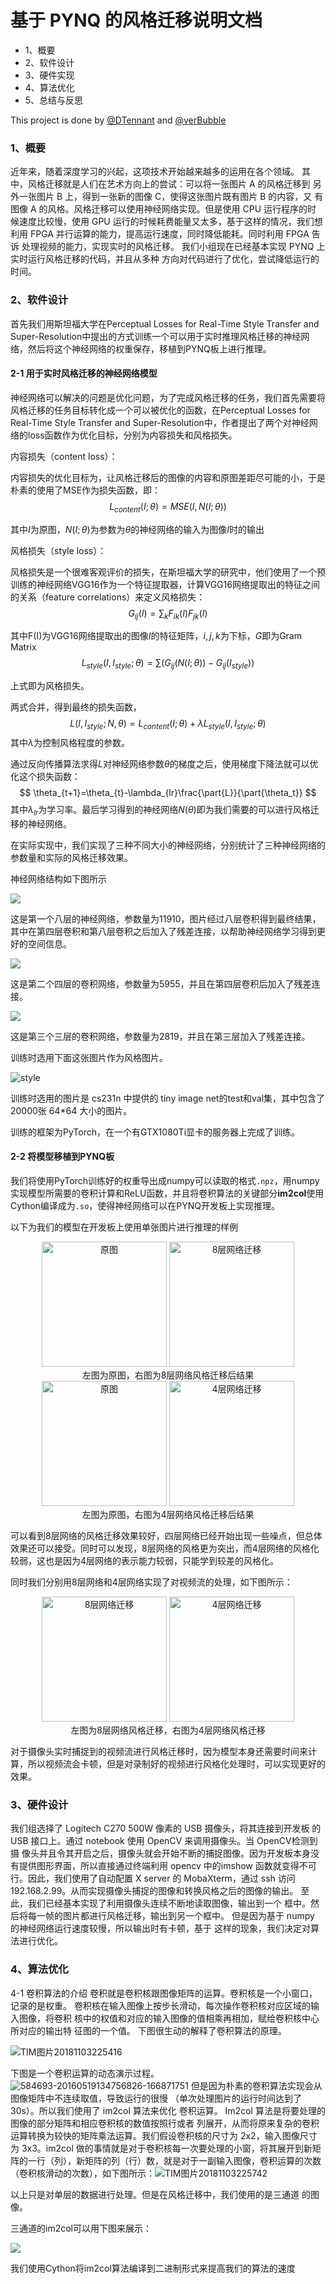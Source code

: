 #          基于 PYNQ 的风格迁移说明文档 

- 1、概要
- 2、软件设计
- 3、硬件实现
- 4、算法优化
- 5、总结与反思

This project is done by [@DTennant](https://github.com/DTennant) and
[@verBubble](https://github.com/verBubble)

### 1、概要

近年来，随着深度学习的兴起，这项技术开始越来越多的运用在各个领域。
其中，风格迁移就是人们在艺术方向上的尝试：可以将一张图片 A 的风格迁移到
另外一张图片 B 上，得到一张新的图像 C，使得这张图片既有图片 B 的内容，又
有图像 A 的风格。风格迁移可以使用神经网络实现。但是使用 CPU 运行程序的时
候速度比较慢，使用 GPU 运行的时候耗费能量又太多，基于这样的情况，我们想
利用 FPGA 并行运算的能力，提高运行速度，同时降低能耗。同时利用 FPGA 告诉
处理视频的能力，实现实时的风格迁移。
我们小组现在已经基本实现 PYNQ 上实时运行风格迁移的代码，并且从多种
方向对代码进行了优化，尝试降低运行的时间。

### 2、软件设计

首先我们用斯坦福大学在Perceptual Losses for Real-Time Style Transfer 
and Super-Resolution中提出的方式训练一个可以用于实时推理风格迁移的神经网络，然后将这个神经网络的权重保存，移植到PYNQ板上进行推理。

#### 2-1 用于实时风格迁移的神经网络模型

神经网络可以解决的问题是优化问题，为了完成风格迁移的任务，我们首先需要将风格迁移的任务目标转化成一个可以被优化的函数，在Perceptual Losses for Real-Time Style Transfer 
and Super-Resolution中，作者提出了两个对神经网络的loss函数作为优化目标，分别为内容损失和风格损失。

内容损失（content loss）：

内容损失的优化目标为，让风格迁移后的图像的内容和原图差距尽可能的小，于是朴素的使用了MSE作为损失函数，即：
$$
L_{content}(I;\theta) = MSE(I, N(I;\theta))
$$

其中$I$为原图，$N(I;\theta)$为参数为$\theta$的神经网络的输入为图像$I$时的输出

风格损失（style loss）：

风格损失是一个很难客观评价的损失，在斯坦福大学的研究中，他们使用了一个预训练的神经网络VGG16作为一个特征提取器，计算VGG16网络提取出的特征之间的关系（feature correlations）来定义风格损失：
$$
G_{ij}(I)=\sum_{k}{F_{ik}(I)F_{jk}(I)}
$$

其中F(I)为VGG16网络提取出的图像$I$的特征矩阵，$i,j,k$为下标，$G$即为Gram Matrix
$$
L_{style}(I, I_{style};\theta) = \sum{(G_{ij}(N(I;\theta))-G_{ij}(I_{style}))}
$$

上式即为风格损失。

两式合并，得到最终的损失函数，
$$
L(I,I_{style};N, \theta)=L_{content}(I;\theta)+\lambda L_{style}(I,I_{style};\theta)
$$
其中$\lambda$为控制风格程度的参数。

通过反向传播算法求得$L$对神经网络参数$\theta$的梯度之后，使用梯度下降法就可以优化这个损失函数：
$$
\theta_{t+1}=\theta_{t}-\lambda_{lr}\frac{\part{L}}{\part{\theta_t}}
$$
其中$\lambda_{lr}$为学习率。最后学习得到的神经网络$N(\theta)$即为我们需要的可以进行风格迁移的神经网络。

在实际实现中，我们实现了三种不同大小的神经网络，分别统计了三种神经网络的参数量和实际的风格迁移效果。

神经网络结构如下图所示

![](image/微信图片_20181104124012.png)

这是第一个八层的神经网络，参数量为11910，图片经过八层卷积得到最终结果，其中在第四层卷积和第八层卷积之后加入了残差连接，以帮助神经网络学习得到更好的空间信息。

![](image/微信图片_20181104123843.png)

这是第二个四层的卷积网络，参数量为5955，并且在第四层卷积后加入了残差连接。

![](image/微信图片_20181104122916.png)

这是第三个三层的卷积网络，参数量为2819，并且在第三层加入了残差连接。

训练时选用下面这张图片作为风格图片。

![style](image/image2.jpeg)

训练时选用的图片是 cs231n 中提供的 tiny image net的test和val集，其中包含了 20000张 64*64 大小的图片。

训练的框架为PyTorch，在一个有GTX1080Ti显卡的服务器上完成了训练。

#### 2-2 将模型移植到PYNQ板

我们将使用PyTorch训练好的权重导出成numpy可以读取的格式`.npz`，用numpy实现模型所需要的卷积计算和ReLU函数，并且将卷积算法的关键部分**im2col**使用Cython编译成为`.so`，使得神经网络可以在PYNQ开发板上实现推理。

以下为我们的模型在开发板上使用单张图片进行推理的样例

<center class="half">
    <img src="image/image12.jpeg" width=200 title="原图"></img>
	<img src="image/image13.jpeg" width=200 title="8层网络迁移"></img><br/>
左图为原图，右图为8层网络风格迁移后结果
</center>



<center class="half">
    <img src="image/image12.jpeg" width=200 title="原图"></img>
	<img src="image/image15.jpeg" width=200 title="4层网络迁移"></img><br/>
左图为原图，右图为4层网络风格迁移后结果
</center>


可以看到8层网络的风格迁移效果较好，四层网络已经开始出现一些噪点，但总体效果还可以接受。同时可以发现，8层网络的风格更为突出，而4层网络的风格化较弱，这也是因为4层网络的表示能力较弱，只能学到较差的风格化。

同时我们分别用8层网络和4层网络实现了对视频流的处理，如下图所示：

<center class="half">
    <img src="image/image16.jpeg" width=200 title="8层网络迁移"></img>
	<img src="image/image17.jpeg" width=200 title="4层网络迁移"></img><br/>
左图为8层网络风格迁移，右图为4层网络风格迁移
</center>

对于摄像头实时捕捉到的视频流进行风格迁移时，因为模型本身还需要时间来计算，所以视频流会卡顿，但是对录制好的视频进行风格化处理时，可以实现更好的效果。


### 3、硬件设计

我们组选择了 Logitech C270 500W 像素的 USB 摄像头，将其连接到开发板
的 USB 接口上。通过 notebook 使用 OpenCV 来调用摄像头。当 OpenCV检测到摄
像头并且令其开启之后，摄像头就会开始不断的捕捉图像。因为开发板本身没有提供图形界面，所以直接通过终端利用 opencv 中的imshow 函数就变得不可行。因此，我们使用了自动配置 X server 的 MobaXterm，通过 ssh 访问 192.168.2.99。从而实现摄像头捕捉的图像和转换风格之后的图像的输出。
至此，我们已经基本实现了利用摄像头连续不断地读取图像，输出到一个
框中。然后将每一帧的图片都进行风格迁移，输出到另一个框中。
但是因为基于 numpy 的神经网络运行速度较慢，所以输出时有卡顿，基于
这样的现象，我们决定对算法进行优化。

### 4、算法优化

4-1 卷积算法的介绍
卷积就是卷积核跟图像矩阵的运算。卷积核是一个小窗口，记录的是权重。
卷积核在输入图像上按步长滑动，每次操作卷积核对应区域的输入图像，将卷积
核中的权值和对应的输入图像的值相乘再相加，赋给卷积核中心所对应的输出特
征图的一个值。
下图很生动的解释了卷积算法的原理。

![TIM图片20181103225416](image/image4.jpeg)

下图是一个卷积运算的动态演示过程。![584693-20160519134756826-166871751](image/image5.GIF)
但是因为朴素的卷积算法实现会从图像矩阵中不连续取值，导致运行的很慢
（单次处理图片的运行时间达到了 30s）。所以我们使用了 im2col 算法来优化
卷积运算。
Im2col 算法是将要处理的图像的部分矩阵和相应卷积核的数值按照行或者
列展开，从而将原来复杂的卷积运算转换为较快的矩阵乘法运算。我们假设卷积核的尺寸为 2x2，输入图像尺寸为 3x3。im2col 做的事情就是对于卷积核每一次要处理的小窗，将其展开到新矩阵的一行（列），新矩阵的列（行）数，就是对于一副输入图像，卷积运算的次数（卷积核滑动的次数），如下图所示：![TIM图片20181103225742](image/image6.png)

以上只是对单层的数据进行处理。但是在风格迁移中，我们使用的是三通道
的图像。

三通道的im2col可以用下图来展示：

![](image/im2col.png)

我们使用Cython将im2col算法编译到二进制形式来提高我们的算法的速度
